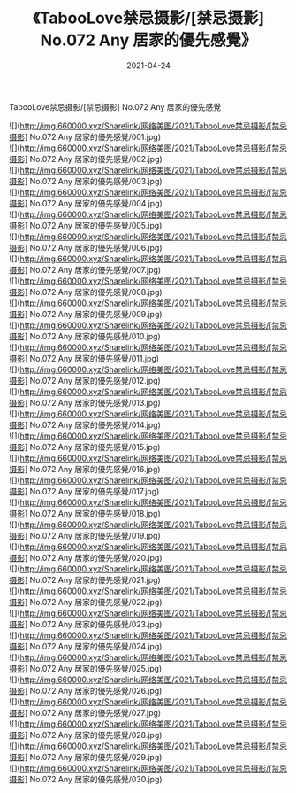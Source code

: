 ﻿---
layout: post
title:  《TabooLove禁忌摄影/[禁忌摄影] No.072 Any 居家的優先感覺》
date:   2021-04-24
img: http://img.660000.xyz/Sharelink/网络美图/2021/TabooLove禁忌摄影/[禁忌摄影] No.072 Any 居家的優先感覺/000.jpg
categories: [美女, 清纯, 唯美]
---

TabooLove禁忌摄影/[禁忌摄影] No.072 Any 居家的優先感覺

 ![](http://img.660000.xyz/Sharelink/网络美图/2021/TabooLove禁忌摄影/[禁忌摄影] No.072 Any 居家的優先感覺/001.jpg) <br>![](http://img.660000.xyz/Sharelink/网络美图/2021/TabooLove禁忌摄影/[禁忌摄影] No.072 Any 居家的優先感覺/002.jpg) <br>![](http://img.660000.xyz/Sharelink/网络美图/2021/TabooLove禁忌摄影/[禁忌摄影] No.072 Any 居家的優先感覺/003.jpg) <br>![](http://img.660000.xyz/Sharelink/网络美图/2021/TabooLove禁忌摄影/[禁忌摄影] No.072 Any 居家的優先感覺/004.jpg) <br>![](http://img.660000.xyz/Sharelink/网络美图/2021/TabooLove禁忌摄影/[禁忌摄影] No.072 Any 居家的優先感覺/005.jpg) <br>![](http://img.660000.xyz/Sharelink/网络美图/2021/TabooLove禁忌摄影/[禁忌摄影] No.072 Any 居家的優先感覺/006.jpg) <br>![](http://img.660000.xyz/Sharelink/网络美图/2021/TabooLove禁忌摄影/[禁忌摄影] No.072 Any 居家的優先感覺/007.jpg) <br>![](http://img.660000.xyz/Sharelink/网络美图/2021/TabooLove禁忌摄影/[禁忌摄影] No.072 Any 居家的優先感覺/008.jpg) <br>![](http://img.660000.xyz/Sharelink/网络美图/2021/TabooLove禁忌摄影/[禁忌摄影] No.072 Any 居家的優先感覺/009.jpg) <br>![](http://img.660000.xyz/Sharelink/网络美图/2021/TabooLove禁忌摄影/[禁忌摄影] No.072 Any 居家的優先感覺/010.jpg) <br>![](http://img.660000.xyz/Sharelink/网络美图/2021/TabooLove禁忌摄影/[禁忌摄影] No.072 Any 居家的優先感覺/011.jpg) <br>![](http://img.660000.xyz/Sharelink/网络美图/2021/TabooLove禁忌摄影/[禁忌摄影] No.072 Any 居家的優先感覺/012.jpg) <br>![](http://img.660000.xyz/Sharelink/网络美图/2021/TabooLove禁忌摄影/[禁忌摄影] No.072 Any 居家的優先感覺/013.jpg) <br>![](http://img.660000.xyz/Sharelink/网络美图/2021/TabooLove禁忌摄影/[禁忌摄影] No.072 Any 居家的優先感覺/014.jpg) <br>![](http://img.660000.xyz/Sharelink/网络美图/2021/TabooLove禁忌摄影/[禁忌摄影] No.072 Any 居家的優先感覺/015.jpg) <br>![](http://img.660000.xyz/Sharelink/网络美图/2021/TabooLove禁忌摄影/[禁忌摄影] No.072 Any 居家的優先感覺/016.jpg) <br>![](http://img.660000.xyz/Sharelink/网络美图/2021/TabooLove禁忌摄影/[禁忌摄影] No.072 Any 居家的優先感覺/017.jpg) <br>![](http://img.660000.xyz/Sharelink/网络美图/2021/TabooLove禁忌摄影/[禁忌摄影] No.072 Any 居家的優先感覺/018.jpg) <br>![](http://img.660000.xyz/Sharelink/网络美图/2021/TabooLove禁忌摄影/[禁忌摄影] No.072 Any 居家的優先感覺/019.jpg) <br>![](http://img.660000.xyz/Sharelink/网络美图/2021/TabooLove禁忌摄影/[禁忌摄影] No.072 Any 居家的優先感覺/020.jpg) <br>![](http://img.660000.xyz/Sharelink/网络美图/2021/TabooLove禁忌摄影/[禁忌摄影] No.072 Any 居家的優先感覺/021.jpg) <br>![](http://img.660000.xyz/Sharelink/网络美图/2021/TabooLove禁忌摄影/[禁忌摄影] No.072 Any 居家的優先感覺/022.jpg) <br>![](http://img.660000.xyz/Sharelink/网络美图/2021/TabooLove禁忌摄影/[禁忌摄影] No.072 Any 居家的優先感覺/023.jpg) <br>![](http://img.660000.xyz/Sharelink/网络美图/2021/TabooLove禁忌摄影/[禁忌摄影] No.072 Any 居家的優先感覺/024.jpg) <br>![](http://img.660000.xyz/Sharelink/网络美图/2021/TabooLove禁忌摄影/[禁忌摄影] No.072 Any 居家的優先感覺/025.jpg) <br>![](http://img.660000.xyz/Sharelink/网络美图/2021/TabooLove禁忌摄影/[禁忌摄影] No.072 Any 居家的優先感覺/026.jpg) <br>![](http://img.660000.xyz/Sharelink/网络美图/2021/TabooLove禁忌摄影/[禁忌摄影] No.072 Any 居家的優先感覺/027.jpg) <br>![](http://img.660000.xyz/Sharelink/网络美图/2021/TabooLove禁忌摄影/[禁忌摄影] No.072 Any 居家的優先感覺/028.jpg) <br>![](http://img.660000.xyz/Sharelink/网络美图/2021/TabooLove禁忌摄影/[禁忌摄影] No.072 Any 居家的優先感覺/029.jpg) <br>![](http://img.660000.xyz/Sharelink/网络美图/2021/TabooLove禁忌摄影/[禁忌摄影] No.072 Any 居家的優先感覺/030.jpg) <br>